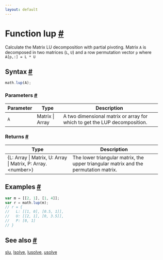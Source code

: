 ```yaml
---
layout: default
---
```


<!-- Note: This file is automatically generated from source code comments. Changes made in this file will be overridden. -->

<h1 id="function-lup">Function lup <a href="#function-lup" title="Permalink">#</a></h1>

Calculate the Matrix LU decomposition with partial pivoting. Matrix `A` is decomposed in two matrices (`L`, `U`) and a
row permutation vector `p` where `A[p,:] = L * U`


<h2 id="syntax">Syntax <a href="#syntax" title="Permalink">#</a></h2>

```js
math.lup(A);
```

<h3 id="parameters">Parameters <a href="#parameters" title="Permalink">#</a></h3>

Parameter | Type | Description
--------- | ---- | -----------
`A` | Matrix &#124; Array | A two dimensional matrix or array for which to get the LUP decomposition.

<h3 id="returns">Returns <a href="#returns" title="Permalink">#</a></h3>

Type | Description
---- | -----------
{L: Array &#124; Matrix, U: Array &#124; Matrix, P: Array.&lt;number&gt;} | The lower triangular matrix, the upper triangular matrix and the permutation matrix.


<h2 id="examples">Examples <a href="#examples" title="Permalink">#</a></h2>

```js
var m = [[2, 1], [1, 4]];
var r = math.lup(m);
// r = {
//   L: [[1, 0], [0.5, 1]],
//   U: [[2, 1], [0, 3.5]],
//   P: [0, 1]
// }
```


<h2 id="see-also">See also <a href="#see-also" title="Permalink">#</a></h2>

[slu](slu.html),
[lsolve](lsolve.html),
[lusolve](lusolve.html),
[usolve](usolve.html)
